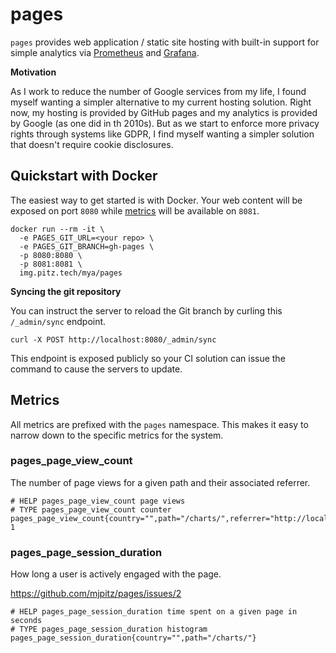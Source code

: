 # pages

`pages` provides web application / static site hosting with built-in support for simple analytics via [Prometheus][] and
[Grafana][].

[Prometheus]: https://prometheus.io
[Grafana]: https://grafana.com

**Motivation**

As I work to reduce the number of Google services from my life, I found myself wanting a simpler alternative to my 
current hosting solution. Right now, my hosting is provided by GitHub pages and my analytics is provided by Google (as 
one did in th 2010s). But as we start to enforce more privacy rights through systems like GDPR, I find myself wanting a
simpler solution that doesn't require cookie disclosures.

## Quickstart with Docker

The easiest way to get started is with Docker. Your web content will be exposed on port `8080` while [metrics](#metrics)
will be available on `8081`.

```shell
docker run --rm -it \
  -e PAGES_GIT_URL=<your repo> \
  -e PAGES_GIT_BRANCH=gh-pages \
  -p 8080:8080 \
  -p 8081:8081 \
  img.pitz.tech/mya/pages
```

**Syncing the git repository**

You can instruct the server to reload the Git branch by curling this `/_admin/sync` endpoint.

```shell
curl -X POST http://localhost:8080/_admin/sync
```

This endpoint is exposed publicly so your CI solution can issue the command to cause the servers to update. 

## Metrics

All metrics are prefixed with the `pages` namespace. This makes it easy to narrow down to the specific metrics for the
system.

### pages_page_view_count

The number of page views for a given path and their associated referrer.

```text
# HELP pages_page_view_count page views
# TYPE pages_page_view_count counter
pages_page_view_count{country="",path="/charts/",referrer="http://localhost:8080/blog/"} 1
```

### pages_page_session_duration

How long a user is actively engaged with the page.

https://github.com/mjpitz/pages/issues/2

```text
# HELP pages_page_session_duration time spent on a given page in seconds
# TYPE pages_page_session_duration histogram
pages_page_session_duration{country="",path="/charts/"}
```
